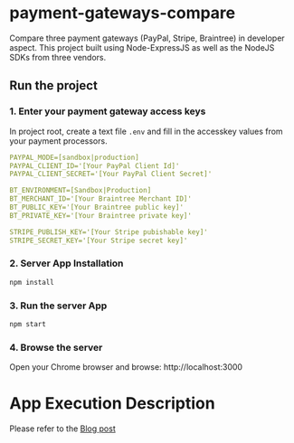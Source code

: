 # payment-gateways-compare

Compare three payment gateways (PayPal, Stripe, Braintree) in developer aspect. This project built using Node-ExpressJS as well as the NodeJS SDKs from three vendors.

## Run the project

### 1. Enter your payment gateway access keys
In project root, create a text file `.env` and fill in the accesskey values from your payment processors.
```yaml
PAYPAL_MODE=[sandbox|production]
PAYPAL_CLIENT_ID='[Your PayPal Client Id]'
PAYPAL_CLIENT_SECRET='[Your PayPal Client Secret]'

BT_ENVIRONMENT=[Sandbox|Production]
BT_MERCHANT_ID='[Your Braintree Merchant ID]'
BT_PUBLIC_KEY='[Your Braintree public key]'
BT_PRIVATE_KEY='[Your Braintree private key]'

STRIPE_PUBLISH_KEY='[Your Stripe pubishable key]'
STRIPE_SECRET_KEY='[Your Stripe secret key]'
```

### 2. Server App Installation
```sh
npm install
```

### 3. Run the server App
```sh
npm start
```

### 4. Browse the server
Open your Chrome browser and browse: http://localhost:3000

# App Execution Description
Please refer to the [Blog post](https://blog.simonho.net/comparing-the-ux-of-three-payment-processors-using-nodejs-sdks-paypal-vs-braintree-vs-stripe/)
